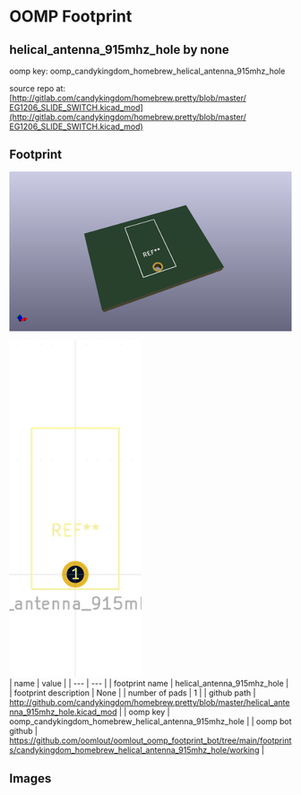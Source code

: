 # OOMP Footprint  
## helical_antenna_915mhz_hole  by none  
  
oomp key: oomp_candykingdom_homebrew_helical_antenna_915mhz_hole  
  
source repo at: [http://gitlab.com/candykingdom/homebrew.pretty/blob/master/‎EG1206‎_SLIDE_SWITCH.kicad_mod](http://gitlab.com/candykingdom/homebrew.pretty/blob/master/‎EG1206‎_SLIDE_SWITCH.kicad_mod)  
## Footprint  
  
[![working_kicad_pcb_3d.png](working_kicad_pcb_3d_600.png)](working_kicad_pcb_3d.png)  
  
[![working.png](working_600.png)](working.png)  
| name | value | 
| --- | --- | 
| footprint name | helical_antenna_915mhz_hole | 
| footprint description | None | 
| number of pads | 1 | 
| github path | http://github.com/candykingdom/homebrew.pretty/blob/master/helical_antenna_915mhz_hole.kicad_mod | 
| oomp key | oomp_candykingdom_homebrew_helical_antenna_915mhz_hole | 
| oomp bot github | https://github.com/oomlout/oomlout_oomp_footprint_bot/tree/main/footprints/candykingdom_homebrew_helical_antenna_915mhz_hole/working | 
## Images  
